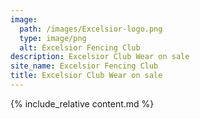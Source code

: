 ```yaml
---
image:
  path: /images/Excelsior-logo.png
  type: image/png
  alt: Excelsior Fencing Club
description: Excelsior Club Wear on sale
site_name: Excelsior Fencing Club
title: Excelsior Club Wear on sale
---
```


{% include_relative content.md %}
